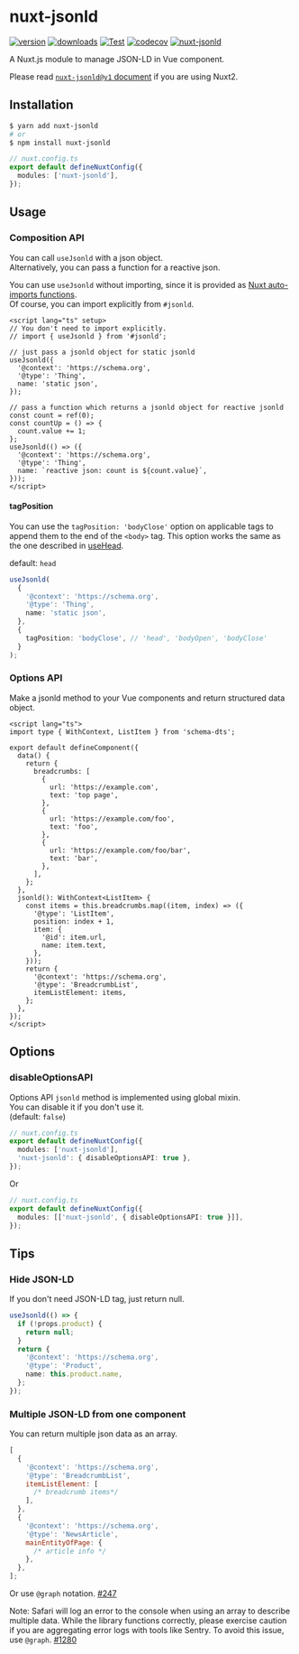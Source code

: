 # nuxt-jsonld

[![version](https://img.shields.io/npm/v/nuxt-jsonld.svg)](https://www.npmjs.com/package/nuxt-jsonld)
[![downloads](https://img.shields.io/npm/dt/nuxt-jsonld.svg)](https://www.npmjs.com/package/nuxt-jsonld)
[![Test](https://github.com/ymmooot/nuxt-jsonld/workflows/Test/badge.svg)](https://github.com/ymmooot/nuxt-jsonld/actions/workflows/test.yml)
[![codecov](https://codecov.io/gh/ymmooot/nuxt-jsonld/branch/master/graph/badge.svg)](https://codecov.io/gh/ymmooot/nuxt-jsonld)
[![nuxt-jsonld](https://img.shields.io/endpoint?url=https://dashboard.cypress.io/badge/simple/8v9ivg/master&style=flat&logo=cypress)](https://dashboard.cypress.io/projects/8v9ivg/runs)

A Nuxt.js module to manage JSON-LD in Vue component.

Please read [`nuxt-jsonld@v1` document](https://github.com/ymmooot/nuxt-jsonld/blob/v1/README.md) if you are using Nuxt2.

## Installation

```bash
$ yarn add nuxt-jsonld
# or
$ npm install nuxt-jsonld
```

```ts
// nuxt.config.ts
export default defineNuxtConfig({
  modules: ['nuxt-jsonld'],
});
```

## Usage

### Composition API

You can call `useJsonld` with a json object.  
Alternatively, you can pass a function for a reactive json.

You can use `useJsonld` without importing, since it is provided as [Nuxt auto-imports functions](https://v3.nuxtjs.org/guide/concepts/auto-imports#nuxt-auto-imports).  
Of course, you can import explicitly from `#jsonld`.

```vue
<script lang="ts" setup>
// You don't need to import explicitly.
// import { useJsonld } from '#jsonld';

// just pass a jsonld object for static jsonld
useJsonld({
  '@context': 'https://schema.org',
  '@type': 'Thing',
  name: 'static json',
});

// pass a function which returns a jsonld object for reactive jsonld
const count = ref(0);
const countUp = () => {
  count.value += 1;
};
useJsonld(() => ({
  '@context': 'https://schema.org',
  '@type': 'Thing',
  name: `reactive json: count is ${count.value}`,
}));
</script>
```

#### tagPosition

You can use the `tagPosition: 'bodyClose'` option on applicable tags to append them to the end of the `<body>` tag.
This option works the same as the one described in [useHead](https://nuxt.com/docs/getting-started/seo-meta#body-tags).

default: `head`

```ts
useJsonld(
  {
    '@context': 'https://schema.org',
    '@type': 'Thing',
    name: 'static json',
  },
  {
    tagPosition: 'bodyClose', // 'head', 'bodyOpen', 'bodyClose'
  }
);
```

### Options API

Make a jsonld method to your Vue components and return structured data object.

```vue
<script lang="ts">
import type { WithContext, ListItem } from 'schema-dts';

export default defineComponent({
  data() {
    return {
      breadcrumbs: [
        {
          url: 'https://example.com',
          text: 'top page',
        },
        {
          url: 'https://example.com/foo',
          text: 'foo',
        },
        {
          url: 'https://example.com/foo/bar',
          text: 'bar',
        },
      ],
    };
  },
  jsonld(): WithContext<ListItem> {
    const items = this.breadcrumbs.map((item, index) => ({
      '@type': 'ListItem',
      position: index + 1,
      item: {
        '@id': item.url,
        name: item.text,
      },
    }));
    return {
      '@context': 'https://schema.org',
      '@type': 'BreadcrumbList',
      itemListElement: items,
    };
  },
});
</script>
```

## Options

### disableOptionsAPI

Options API `jsonld` method is implemented using global mixin.  
You can disable it if you don't use it.  
(default: `false`)

```ts
// nuxt.config.ts
export default defineNuxtConfig({
  modules: ['nuxt-jsonld'],
  'nuxt-jsonld': { disableOptionsAPI: true },
});
```

Or

```ts
// nuxt.config.ts
export default defineNuxtConfig({
  modules: [['nuxt-jsonld', { disableOptionsAPI: true }]],
});
```

## Tips

### Hide JSON-LD

If you don't need JSON-LD tag, just return null.

```ts
useJsonld(() => {
  if (!props.product) {
    return null;
  }
  return {
    '@context': 'https://schema.org',
    '@type': 'Product',
    name: this.product.name,
  };
});
```

### Multiple JSON-LD from one component

You can return multiple json data as an array.

```js
[
  {
    '@context': 'https://schema.org',
    '@type': 'BreadcrumbList',
    itemListElement: [
      /* breadcrumb items*/
    ],
  },
  {
    '@context': 'https://schema.org',
    '@type': 'NewsArticle',
    mainEntityOfPage: {
      /* article info */
    },
  },
];
```

Or use `@graph` notation. [#247](https://github.com/ymmooot/nuxt-jsonld/issues/247#issuecomment-579851220)

Note: Safari will log an error to the console when using an array to describe multiple data. While the library functions correctly, please exercise caution if you are aggregating error logs with tools like Sentry. To avoid this issue, use `@graph`. [#1280](https://github.com/ymmooot/nuxt-jsonld/issues/1280)
